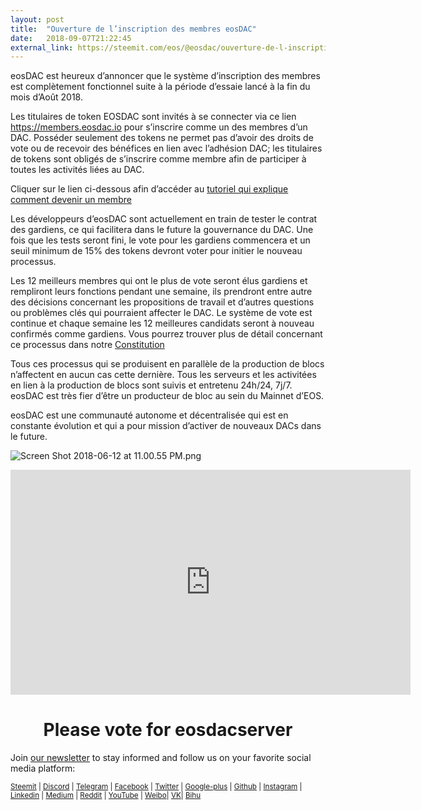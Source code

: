 ```yaml
---
layout: post
title:  "Ouverture de l’inscription des membres eosDAC"
date:   2018-09-07T21:22:45
external_link: https://steemit.com/eos/@eosdac/ouverture-de-l-inscription-des-membres-eosdac
---
```

eosDAC est heureux d’annoncer que le système d’inscription des membres est complètement fonctionnel suite à la période d’essaie lancé à la fin du mois d’Août 2018. 

Les titulaires de token EOSDAC sont invités à se connecter via ce lien https://members.eosdac.io pour s’inscrire comme un des membres d’un DAC.  Posséder seulement des tokens ne permet pas d’avoir des droits de vote ou de recevoir des bénéfices en lien avec l’adhésion DAC; les titulaires de tokens sont obligés de s’inscrire comme membre afin de participer à toutes les activités liées au DAC. 

Cliquer sur le lien ci-dessous afin d’accéder au [tutoriel qui explique comment devenir un membre](https://www.youtube.com/watch?v=7djHUL0F1ig)

Les développeurs d’eosDAC sont actuellement en train de tester le contrat des gardiens, ce qui facilitera dans le future la gouvernance du DAC. Une fois que les tests seront fini, le vote pour les gardiens commencera et un seuil minimum de 15% des tokens devront voter pour initier le nouveau processus. 

Les 12 meilleurs membres qui ont le plus de vote seront élus gardiens et rempliront leurs fonctions pendant une semaine, ils prendront entre autre des décisions concernant les propositions de travail et d’autres questions ou problèmes clés qui pourraient affecter le DAC.
Le système de vote est continue et chaque semaine les 12 meilleures candidats seront à nouveau confirmés comme gardiens. Vous pourrez trouver plus de détail concernant ce processus dans notre [Constitution](https://github.com/eosdac/constitution/blob/master/constitution.md)

Tous ces processus qui se produisent en parallèle de la production de blocs n’affectent en aucun cas cette dernière. Tous les serveurs et les activitées en lien à la production de blocs sont suivis et entretenu 24h/24, 7j/7. eosDAC est très fier d’être un producteur de bloc au sein du Mainnet d’EOS.

eosDAC est une communauté autonome et décentralisée qui est en constante évolution et qui a pour mission d’activer de nouveaux DACs dans le future. 

<p><img src="https://steemitimages.com/0x0/https://cdn.steemitimages.com/DQmRQWM3QtQ21wddAMCjbVRhB3rM7L4AGWLY9QpNmkXNLps/Screen%20Shot%202018-06-12%20at%2011.00.55%20PM.png" alt="Screen Shot 2018-06-12 at 11.00.55 PM.png" /></p>
<div class="videoWrapper"><iframe frameborder="0" allowfullscreen="allowfullscreen" webkitallowfullscreen="webkitallowfullscreen" mozallowfullscreen="mozallowfullscreen" src="https://www.youtube.com/embed/PbQpAJOP6iA" width="640" height="360"></iframe></div>
<p><center><h1>Please vote for eosdacserver</h1></center></p>
<p>Join <a href="https://eosdac.io/news/#newsletter" rel="nofollow noopener" title="This link will take you away from steemit.com">our newsletter</a> to stay informed and follow us on your favorite social media platform:</p>
<p><sub><a href="https://steemit.com/@eosdac">Steemit</a> | <a href="http://discord.io/eosdac" rel="nofollow noopener" title="This link will take you away from steemit.com">Discord</a> | <a href="https://t.me/eosdacio" rel="nofollow noopener" title="This link will take you away from steemit.com">Telegram</a> | <a href="https://facebook.com/eosdac" rel="nofollow noopener" title="This link will take you away from steemit.com">Facebook</a> | <a href="https://twitter.com/eosdac" rel="nofollow noopener" title="This link will take you away from steemit.com">Twitter</a> | <a href="https://plus.google.com/+eosdac" rel="nofollow noopener" title="This link will take you away from steemit.com">Google-plus</a> | <a href="https://github.com/eosdac" rel="nofollow noopener" title="This link will take you away from steemit.com">Github</a> | <a href="https://instagram.com/eosdac" rel="nofollow noopener" title="This link will take you away from steemit.com">Instagram</a> | <a href="https://linkedin.com/company/eosdac" rel="nofollow noopener" title="This link will take you away from steemit.com">Linkedin</a> | <a href="https://medium.com/eosdac" rel="nofollow noopener" title="This link will take you away from steemit.com">Medium</a> | <a href="https://www.reddit.com/r/EOSDAC/" rel="nofollow noopener" title="This link will take you away from steemit.com">Reddit</a> | <a href="https://www.youtube.com/eosdac" rel="nofollow noopener" title="This link will take you away from steemit.com">YouTube</a> | <a href="http://weibo.com/eosdac" rel="nofollow noopener" title="This link will take you away from steemit.com">Weibo</a>| <a href="https://vk.com/eosdac" rel="nofollow noopener" title="This link will take you away from steemit.com">VK</a>| <a href="https://bihu.com/people/586348" rel="nofollow noopener" title="This link will take you away from steemit.com">Bihu</a></sub></p>
